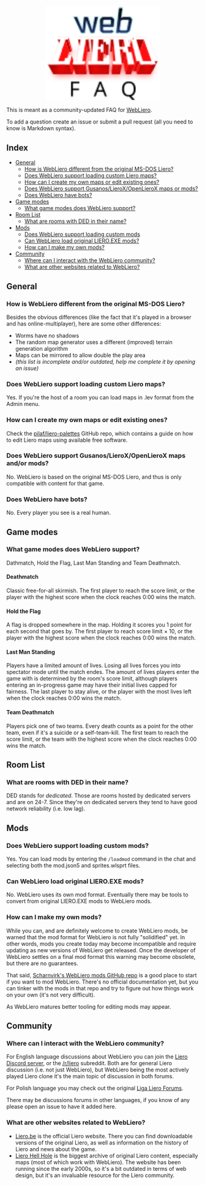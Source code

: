 <p align="center"><img src="wl-faq-logo.svg" width="300"></p>

This is meant as a community-updated FAQ for [WebLiero](https://www.webliero.com).

To add a question create an issue or submit a pull request (all you need to know is Markdown syntax).

## Index

* [General](#general)
  * [How is WebLiero different from the original MS-DOS Liero?](#how-is-webliero-different-from-the-original-ms-dos-liero)
  * [Does WebLiero support loading custom Liero maps?](#does-webliero-support-loading-custom-liero-maps)
  * [How can I create my own maps or edit existing ones?](#how-can-i-create-my-own-maps-or-edit-existing-ones)
  * [Does WebLiero support Gusanos/LieroX/OpenLieroX maps or mods?](#does-webliero-support-gusanoslieroxopenlierox-maps-andor-mods)
  * [Does WebLiero have bots?](#does-webliero-have-bots)
* [Game modes](#game-modes)
  * [What game modes does WebLiero support?](#what-game-modes-does-webliero-support)
* [Room List](#room-list)
  * [What are rooms with DED in their name?](#what-are-rooms-with-ded-in-their-name)
* [Mods](#mods)
  * [Does WebLiero support loading custom mods](#does-webliero-support-loading-mods)
  * [Can WebLiero load original LIERO.EXE mods?](#can-webliero-load-original-lieroexe-mods)
  * [How can I make my own mods?](#how-can-i-make-my-own-mods)
* [Community](#community)
  * [Where can I interact with the WebLiero community?](#where-can-i-interact-with-the-webliero-community)
  * [What are other websites related to WebLiero?](#what-are-other-websites-related-to-webliero)

## General

### How is WebLiero different from the original MS-DOS Liero?

Besides the obvious differences (like the fact that it's played in a browser and has online-multiplayer), here are some other differences:

* Worms have no shadows
* The random map generator uses a different (improved) terrain generation algorithm
* Maps can be mirrored to allow double the play area
* *(this list is incomplete and/or outdated, help me complete it by opening an issue)*

### Does WebLiero support loading custom Liero maps?

Yes. If you're the host of a room you can load maps in .lev format from the Admin menu.

### How can I create my own maps or edit existing ones?

Check the [pilaf/liero-palettes](https://github.com/pilaf/liero-palettes) GitHub repo, which contains a guide on how to edit Liero maps using available free software.

### Does WebLiero support Gusanos/LieroX/OpenLieroX maps and/or mods?

No. WebLiero is based on the original MS-DOS Liero, and thus is only compatible with content for that game.

### Does WebLiero have bots?

No. Every player you see is a real human.

## Game modes

### What game modes does WebLiero support?

Dathmatch, Hold the Flag, Last Man Standing and Team Deathmatch.

#### Deathmatch

Classic free-for-all skirmish. The first player to reach the score limit, or the player with the highest score when the clock reaches 0:00 wins the match.

#### Hold the Flag

A flag is dropped somewhere in the map. Holding it scores you 1 point for each second that goes by. The first player to reach score limit &times; 10, or the player with the highest score when the clock reaches 0:00 wins the match.

#### Last Man Standing

Players have a limited amount of lives. Losing all lives forces you into spectator mode until the match endes. The amount of lives players enter the game with is determined by the room's score limit, although players entering an in-progress game may have their initial lives capped for fairness. The last player to stay alive, or the player with the most lives left when the clock reaches 0:00 wins the match.

#### Team Deathmatch

Players pick one of two teams. Every death counts as a point for the other team, even if it's a suicide or a self-team-kill. The first team to reach the score limit, or the team with the highest score when the clock reaches 0:00 wins the match.

## Room List

### What are rooms with DED in their name?

DED stands for *dedicated*. Those are rooms hosted by dedicated servers and are on 24-7. Since they're on dedicated servers they tend to have good network reliability (i.e. low lag).

## Mods

### Does WebLiero support loading custom mods?

Yes. You can load mods by entering the `/loadmod` command in the chat and selecting both the mod.json5 and sprites.wlsprt files.

### Can WebLiero load original LIERO.EXE mods?

No. WebLiero uses its own mod format. Eventually there may be tools to convert from original LIERO.EXE mods to WebLiero mods.

### How can I make my own mods?

While you can, and are definitely welcome to create WebLiero mods, be warned that the mod format for WebLiero is not fully "solidified" yet. In other words, mods you create today may become incompatible and require updating as new versions of WebLiero get released. Once the developer of WebLiero settles on a final mod format this warning may become obsolete, but there are no guarantees.

That said, [Scharnvirk's WebLiero mods GitHub repo](https://github.com/Scharnvirk/webliero_mods) is a good place to start if you want to mod WebLiero. There's no official documentation yet, but you can tinker with the mods in that repo and try to figure out how things work on your own (it's not very difficult).

As WebLiero matures better tooling for editing mods may appear.

## Community

### Where can I interact with the WebLiero community?

For English language discussions about WebLiero you can join the [Liero Discord server](https://discord.gg/UmmtcA6), or the [/r/liero](https://reddit.com/r/liero) subreddit. Both are for general Liero discussion (i.e. not just WebLiero), but WebLiero being the most actively played Liero clone it's the main topic of discussion in both forums.

For Polish language you may check out the original [Liga Liero Forums](https://www.liero.org.pl/).

There may be discussions forums in other languages, if you know of any please open an issue to have it added here.

### What are other websites related to WebLiero?

* [Liero.be](http://liero.be/) is the official Liero website. There you can find downloadable versions of the original Liero, as well as information on the history of Liero and news about the game.
* [Liero Hell Hole](http://www.liero.nl/) is the biggest archive of original Liero content, especially maps (most of which work with WebLiero). The website has been running since the early 2000s, so it's a bit outdated in terms of web design, but it's an invaluable resource for the Liero community.
